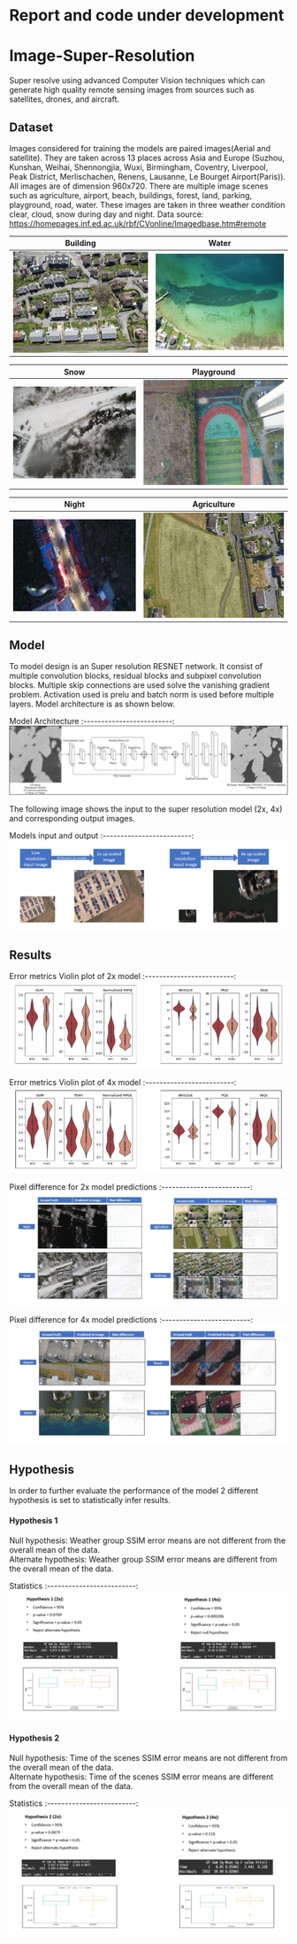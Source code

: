 # Report and code under development

# Image-Super-Resolution
Super resolve using advanced Computer Vision techniques which can generate high quality remote sensing images from sources such as satellites, drones, and aircraft.

## Dataset 
Images considered for training the models are paired images(Aerial and satellite). They are taken across 13 places across Asia and Europe (Suzhou, Kunshan, Weihai, Shennongjia, Wuxi, Birmingham, Coventry, Liverpool, Peak District, Merlischachen, Renens, Lausanne, Le Bourget Airport(Paris)). All images are of dimension 960x720. There are multiple image scenes such as agriculture, airport, beach, buildings, forest, land, parking, playground, road, water. These images are taken in three weather condition clear, cloud, snow during day and night. Data source: https://homepages.inf.ed.ac.uk/rbf/CVonline/Imagedbase.htm#remote


Building             |  Water
:-------------------------:|:-------------------------:
![](Images/img_1.jpg)  |  ![](Images/img_2.jpg)

Snow             |  Playground
:-------------------------:|:-------------------------:
![](Images/img_3.jpg)  |  ![](Images/img_4.jpg)

Night             |  Agriculture
:-------------------------:|:-------------------------:
![](Images/img_5.jpg)  |  ![](Images/img_6.jpg)

## Model
To model design is an Super resolution RESNET network. It consist of multiple convolution blocks, residual blocks and subpixel convolution blocks. Multiple skip connections are used solve the vanishing gradient problem. Activation used is prelu and batch norm is used before multiple layers. Model architecture is as shown below.

Model Architecture
:-------------------------:
![](Images/img_7.jpg)

The following image shows the input to the super resolution model (2x, 4x) and corresponding output images.

Models input and output 
:-------------------------:
![](Images/img_8.jpg)

## Results

Error metrics Violin plot of 2x model 
:-------------------------:
![](Images/img_9.jpg)

Error metrics Violin plot of 4x model 
:-------------------------:
![](Images/img_10.jpg)


Pixel difference for 2x model predictions 
:-------------------------:
![](Images/img_11.jpg)

Pixel difference for 4x model predictions
:-------------------------:
![](Images/img_12.jpg)

## Hypothesis

In order to further evaluate the performance of the model 2 different hypothesis is set to statistically infer results. 

#### Hypothesis 1 
Null hypothesis: Weather group SSIM error means are not different from the overall mean of the data.<br />
Alternate hypothesis: Weather group SSIM error means are different from the overall mean of the data.

Statistics
:-------------------------:
![](Images/img_13.jpg)

#### Hypothesis 2 
Null hypothesis: Time of the scenes SSIM error means are not different from the overall mean of the data.<br />
Alternate hypothesis: Time of the scenes SSIM error means are different from the overall mean of the data.

Statistics
:-------------------------:
![](Images/img_14.jpg)


